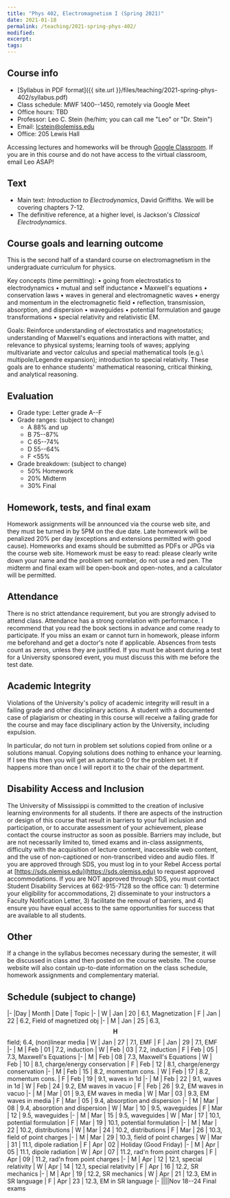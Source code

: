 ```yaml
---
title: "Phys 402, Electromagnetism I (Spring 2021)"
date: 2021-01-18
permalink: /teaching/2021-spring-phys-402/
modified:
excerpt:
tags:
---
```


## Course info

* [Syllabus in PDF format]({{ site.url }}/files/teaching/2021-spring-phys-402/syllabus.pdf)
* Class schedule:  MWF 1400--1450, remotely via Google Meet
* Office hours:  TBD
* Professor: Leo C. Stein (he/him; you can call me "Leo" or "Dr. Stein")
* Email: [lcstein@olemiss.edu](mailto:lcstein@olemiss.edu)
* Office: 205 Lewis Hall

Accessing lectures and homeworks will be through [Google
Classroom](https://classroom.google.com/).  If you are in this course
and do not have access to the virtual classroom, email Leo ASAP!

## Text

* Main text: *Introduction to Electrodynamics*, David Griffiths.  We will be covering chapters 7-12.
* The definitive reference, at a higher level, is Jackson's *Classical
  Electrodynamics*.

## Course goals and learning outcome

This is the second half of a standard course on electromagnetism
in the undergraduate curriculum for physics.

Key concepts (time permitting):
• going from electrostatics to electrodynamics
• mutual and self inductance
• Maxwell's equations
• conservation laws
• waves in general and electromagnetic waves
• energy and momentum in the electromagnetic field
• reflection, transmission, absorption, and dispersion
• waveguides
• potential formulation and gauge transformations
• special relativity and relativistic EM.

Goals: Reinforce understanding of electrostatics and magnetostatics;
understanding of Maxwell's equations and interactions with matter, and
relevance to physical systems;
learning tools of waves; applying multivariate and vector calculus and
special mathematical tools (e.g.\ multipole/Legendre expansion);
introduction to special relativity.
These goals are to enhance students' mathematical reasoning, critical
thinking, and analytical reasoning.

## Evaluation

* Grade type: Letter grade A--F
* Grade ranges: (subject to change)
  - A 88% and up
  - B 75--87%
  - C 65--74%
  - D 55--64%
  - F <55%
* Grade breakdown: (subject to change)
  - 50% Homework
  - 20% Midterm
  - 30% Final

## Homework, tests, and final exam

Homework assignments will be announced via the course web site, and
they must be turned in by 5PM on the due date.  Late homework will be
penalized 20% per day (exceptions and extensions permitted with good
cause).  Homeworks and exams should be submitted as PDFs or JPGs via
the course web site.  Homework must be easy to read: please clearly
write down your name and the problem set number, do not use a red pen.
The midterm and final exam will be open-book and open-notes, and a
calculator will be permitted.

## Attendance

There is no strict attendance requirement, but you are strongly
advised to attend class.  Attendance has a strong correlation with
performance.  I recommend that you read the book sections in advance
and come ready to participate.
If you miss an exam or cannot turn in homework, please inform me
beforehand and get a doctor's note if applicable.  Absences from tests
count as zeros, unless they are justified.  If you must be absent
during a test for a University sponsored event, you must discuss this
with me before the test date.

## Academic Integrity

Violations of the University's policy of academic integrity will
result in a failing grade and other disciplinary actions.  A student
with a documented case of plagiarism or cheating in this course will
receive a failing grade for the course and may face disciplinary
action by the University, including expulsion.

In particular, do not turn in problem set solutions copied from online
or a solutions manual.  Copying solutions does nothing to enhance your
learning.  If I see this then you will get an automatic 0 for the
problem set.  It if happens more than once I will report it to the
chair of the department.

## Disability Access and Inclusion

The University of Mississippi is committed to the creation of
inclusive learning environments for all students.  If there are
aspects of the instruction or design of this course that result in
barriers to your full inclusion and participation, or to accurate
assessment of your achievement, please contact the course instructor
as soon as possible. Barriers may include, but are not necessarily
limited to, timed exams and in-class assignments, difficulty with the
acquisition of lecture content, inaccessible web content, and the use
of non-captioned or non-transcribed video and audio files.  If you are
approved through SDS, you must log in to your Rebel Access portal at
[https://sds.olemiss.edu](https://sds.olemiss.edu) to request approved accommodations.  If
you are NOT approved through SDS, you must contact Student Disability
Services at 662-915-7128 so the office can: 1) determine your
eligibility for accommodations, 2) disseminate to your instructors a
Faculty Notification Letter, 3) facilitate the removal of barriers,
and 4) ensure you have equal access to the same opportunities for
success that are available to all students.

## Other

If a change in the syllabus becomes necessary during the semester, it
will be discussed in class and then posted on the course website. The
course website will also contain up-to-date information on the class
schedule, homework assignments and complementary material.

## Schedule (subject to change)

|-
|Day | Month | Date | Topic
|-
|    W | Jan | 20 |  6.1, Magnetization
|    F | Jan | 22 |  6.2, Field of magnetized obj
|-
|    M | Jan | 25 |  6.3, $$\boldsymbol{H}$$ field; 6.4, (non)linear media
|    W | Jan | 27 |  7.1, EMF
|    F | Jan | 29 |  7.1, EMF
|-
|    M | Feb | 01 |  7.2, induction
|    W | Feb | 03 |  7.2, induction
|    F | Feb | 05 |  7.3, Maxwell's Equations
|-
|    M | Feb | 08 |  7.3, Maxwell's Equations
|    W | Feb | 10 |  8.1, charge/energy conservation
|    F | Feb | 12 |  8.1, charge/energy conservation
|-
|    M | Feb | 15 |  8.2, momentum cons.
|    W | Feb | 17 |  8.2, momentum cons.
|    F | Feb | 19 |  9.1, waves in 1d
|-
|    M | Feb | 22 |  9.1, waves in 1d
|    W | Feb | 24 |  9.2, EM waves in vacuo
|    F | Feb | 26 |  9.2, EM waves in vacuo
|-
|    M | Mar | 01 |  9.3, EM waves in media
|    W | Mar | 03 |  9.3, EM waves in media
|    F | Mar | 05 |  9.4, absorption and dispersion
|-
|    M | Mar | 08 |  9.4, absorption and dispersion
|    W | Mar | 10 |  9.5, waveguides
|    F | Mar | 12 |  9.5, waveguides
|-
|    M | Mar | 15 |  9.5, waveguides
|    W | Mar | 17 |  10.1, potential formulation
|    F | Mar | 19 |  10.1, potential formulation
|-
|    M | Mar | 22 |  10.2, distributions
|    W | Mar | 24 |  10.2, distributions
|    F | Mar | 26 |  10.3, field of point charges
|-
|    M | Mar | 29 |  10.3, field of point charges
|    W | Mar | 31 |  11.1, dipole radiation
|    F | Apr | 02 |  Holiday (Good Friday)
|-
|    M | Apr | 05 |  11.1, dipole radiation
|    W | Apr | 07 |  11.2, rad'n from point charges
|    F | Apr | 09 |  11.2, rad'n from point charges
|-
|    M | Apr | 12 |  12.1, special relativity
|    W | Apr | 14 |  12.1, special relativity
|    F | Apr | 16 |  12.2, SR mechanics
|-
|    M | Apr | 19 |  12.2, SR mechanics
|    W | Apr | 21 |  12.3, EM in SR language
|    F | Apr | 23 |  12.3, EM in SR language
|-
||||Nov 18--24 Final exams

